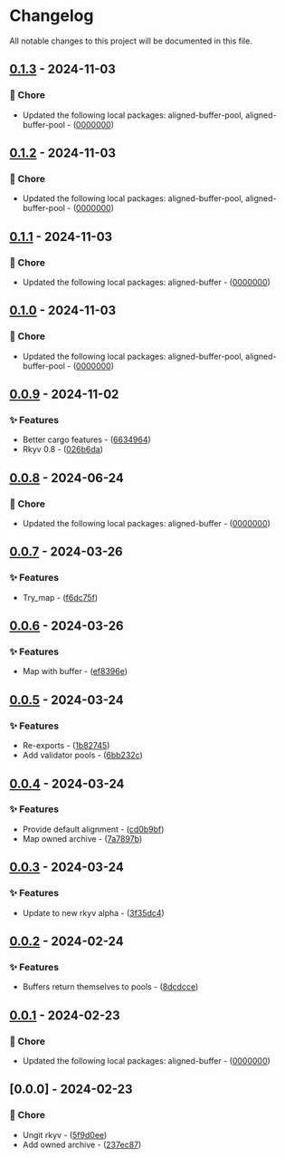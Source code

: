 # Changelog

All notable changes to this project will be documented in this file.

## [0.1.3](https://github.com/YoloDev/rstml-component/compare/0.1.2..0.1.3) - 2024-11-03

### 🔨 Chore

- Updated the following local packages: aligned-buffer-pool, aligned-buffer-pool - ([0000000](https://github.com/YoloDev/rstml-component/commit/0000000))

## [0.1.2](https://github.com/YoloDev/rstml-component/compare/0.1.1..0.1.2) - 2024-11-03

### 🔨 Chore

- Updated the following local packages: aligned-buffer-pool, aligned-buffer-pool - ([0000000](https://github.com/YoloDev/rstml-component/commit/0000000))

## [0.1.1](https://github.com/YoloDev/rstml-component/compare/0.1.0..0.1.1) - 2024-11-03

### 🔨 Chore

- Updated the following local packages: aligned-buffer - ([0000000](https://github.com/YoloDev/rstml-component/commit/0000000))

## [0.1.0](https://github.com/YoloDev/rstml-component/compare/0.0.9..0.1.0) - 2024-11-03

### 🔨 Chore

- Updated the following local packages: aligned-buffer-pool, aligned-buffer-pool - ([0000000](https://github.com/YoloDev/rstml-component/commit/0000000))

## [0.0.9](https://github.com/YoloDev/rstml-component/compare/0.0.8..0.0.9) - 2024-11-02

### ✨ Features

- Better cargo features - ([6634964](https://github.com/YoloDev/rstml-component/commit/6634964fa06e64af8011ce4c72c8d3e929b7a8a0))
- Rkyv 0.8 - ([026b6da](https://github.com/YoloDev/rstml-component/commit/026b6da2b34a666c8ee9e07d360af5632a37c3fa))

## [0.0.8](https://github.com/YoloDev/rstml-component/compare/0.0.7..0.0.8) - 2024-06-24

### 🔨 Chore

- Updated the following local packages: aligned-buffer - ([0000000](https://github.com/YoloDev/rstml-component/commit/0000000))

## [0.0.7](https://github.com/YoloDev/rstml-component/compare/0.0.6..0.0.7) - 2024-03-26

### ✨ Features

- Try_map - ([f6dc75f](https://github.com/YoloDev/rstml-component/commit/f6dc75f88015525931e05e209751a6b10d994b02))

## [0.0.6](https://github.com/YoloDev/rstml-component/compare/0.0.5..0.0.6) - 2024-03-26

### ✨ Features

- Map with buffer - ([ef8396e](https://github.com/YoloDev/rstml-component/commit/ef8396e9100491545788b3f1896dc19df9b6500c))

## [0.0.5](https://github.com/YoloDev/rstml-component/compare/0.0.4..0.0.5) - 2024-03-24

### ✨ Features

- Re-exports - ([1b82745](https://github.com/YoloDev/rstml-component/commit/1b82745f9f1ee02d23477b297633ea752303564e))
- Add validator pools - ([6bb232c](https://github.com/YoloDev/rstml-component/commit/6bb232c351f2a3f4e19fd607d20eee461c75195c))

## [0.0.4](https://github.com/YoloDev/rstml-component/compare/0.0.3..0.0.4) - 2024-03-24

### ✨ Features

- Provide default alignment - ([cd0b9bf](https://github.com/YoloDev/rstml-component/commit/cd0b9bfe0ef2778759e273633747984d5ec36399))
- Map owned archive - ([7a7897b](https://github.com/YoloDev/rstml-component/commit/7a7897b5ce22e3999a5d9c116895921388faa30d))

## [0.0.3](https://github.com/YoloDev/rstml-component/compare/0.0.2..0.0.3) - 2024-03-24

### ✨ Features

- Update to new rkyv alpha - ([3f35dc4](https://github.com/YoloDev/rstml-component/commit/3f35dc4bf062dbd33e32666495ae0fa167ba76ce))

## [0.0.2](https://github.com/YoloDev/rstml-component/compare/0.0.1..0.0.2) - 2024-02-24

### ✨ Features

- Buffers return themselves to pools - ([8dcdcce](https://github.com/YoloDev/rstml-component/commit/8dcdcce7c42fa2c1153b29c5b039a412a21a1273))

## [0.0.1](https://github.com/YoloDev/rstml-component/compare/0.0.0..0.0.1) - 2024-02-23

### 🔨 Chore

- Updated the following local packages: aligned-buffer - ([0000000](https://github.com/YoloDev/rstml-component/commit/0000000))

## [0.0.0] - 2024-02-23

### 🔨 Chore

- Ungit rkyv - ([5f9d0ee](https://github.com/YoloDev/rstml-component/commit/5f9d0eefab191d2be3f16106d9987bb21a3f3f89))
- Add owned archive - ([237ec87](https://github.com/YoloDev/rstml-component/commit/237ec8798cafb89e84a00528db25d33db92848cb))

